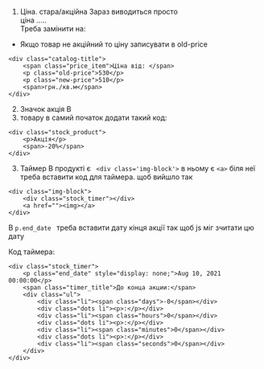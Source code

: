 1) Ціна. стара/акційна
Зараз виводиться просто <div class="catalog-title">ціна .....</div> 
Треба замінити на:
- Якщо товар не акційний то ціну записувати в old-price
```
<div class="catalog-title">
    <span class="price_item">Ціна від: </span>
    <p class="old-price">530</p>
    <p class="new-price">510</p>
    <span>грн./кв.м</span>
</div>
```

2) Значок акція
В <li> товару в самий початок додати такий код:
```
<div class="stock_product">
    <p>Акція</p>
    <span>-20%</span>
</div>
```

3) Таймер
В продукті є ``` <div class='img-block'>``` в ньому є ```<a>``` біля неї треба вставити код для таймера. щоб вийшло так 
```
<div class="img-block">
    <div class="stock_timer"></div>
    <a href=""><img></a>
</div>
```
В ```p.end_date ``` треба вставити дату кінця акції так щоб js міг зчитати цю дату

Код таймера:
```
<div class="stock_timer">
    <p class="end_date" style="display: none;">Aug 10, 2021 00:00:00</p>
    <span class="timer_title">До конца акции:</span>
    <div class="ul">
        <div class="li"><span class="days">-0</span></div>
        <div class="dots li"><p>:</p></div>
        <div class="li"><span class="hours">0</span></div>
        <div class="dots li"><p>:</p></div>
        <div class="li"><span class="minutes">0</span></div>
        <div class="dots li"><p>:</p></div>
        <div class="li"><span class="seconds">0</span></div>
    </div>
</div>
```
